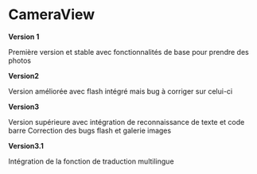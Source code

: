 # CameraView

**Version 1**

Première version et stable avec fonctionnalités de base pour prendre des photos

**Version2**

Version améliorée avec flash intégré mais bug à corriger sur celui-ci

**Version3**

Version supérieure avec intégration de reconnaissance de texte et code barre Correction des bugs
flash et galerie images

**Version3.1**

Intégration de la fonction de traduction multilingue
